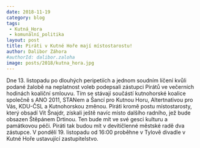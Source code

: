 ```yaml
---
date: 2018-11-19
category: blog
tags:
 - Kutná_Hora
 - komunální_politika
layout: post
title: Piráti v Kutné Hoře mají místostarostu!
author: Dalibor Záhora
#authorId: dalibor.zaloha
image: posts/2018/kutna_hora.jpg
---
```

Dne 13. listopadu po dlouhých peripetiích a jednom soudním líčení kvůli podané žalobě na neplatnost voleb podepsali zástupci Pirátů ve večerních hodinách koaliční smlouvu. Tím se stávají součástí kutnohorské koalice společně s ANO 2011, STANem a Šancí pro Kutnou Horu, Altertnativou pro Vás, KDU-ČSL a Kutnohorskou změnou. Piráti kromě postu místostarosty, který obsadí Vít Šnajdr, získali ještě navíc místo dalšího radního, jež bude obsazen Štěpánem Drtinou. Ten bude mít ve své gesci kulturu a památkovou péči. Piráti tak budou mít v devítičlenné městské radě dva zástupce. V pondělí 19. listopadu od 16:00 proběhne v Tylově divadle v Kutné Hoře ustavující zastupitelstvo.

